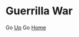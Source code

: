 # **Guerrilla War**

Go [Up](https://ericlr1.github.io/Proyecto_1_Guerrilla-War/)
Go [Home](https://ericlr1.github.io/Proyecto_1_Guerrilla-War/)
